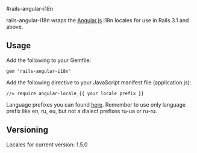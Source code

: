 #rails-angular-i18n

rails-angular-i18n wraps the [Angular.js](http://angularjs.org) i18n locales for use in Rails 3.1 and above.

## Usage

Add the following to your Gemfile:

    gem 'rails-angular-i18n'

Add the following directive to your JavaScript manifest file (application.js):

    //= require angular-locale_{{ your locale prefix }}

Language prefixes you can found [here](https://code.angularjs.org/1.4.0/i18n).
Remember to use only language prefix like en, ru, eu, but not a dialect prefixes ru-ua or ru-ru.

## Versioning

Locales for current version: 1.5.0
